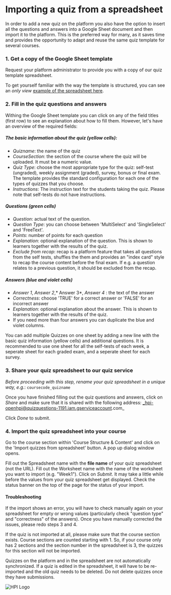 #  Importing a quiz from a spreadsheet
In order to add a new quiz on the platform you also have the option to insert all the questions and answers into a Google Sheet document and then import it to the platform. This is the preferred way for many, as it saves time and provides the opportunity to adapt and reuse the same quiz template for several courses.

### 1. Get a copy of the Google Sheet template
Request your platform administrator to provide you with a copy of our quiz template spreadsheet.

To get yourself familiar with the way the template is structured, you can see an *only view* [example of the spreadsheet here](https://docs.google.com/spreadsheets/d/1oVpcdnl1vr-9hr8zuyyTtZXF7ZIb-wGVgOtSKleebJ8/edit?usp=sharing).

### 2. Fill in the quiz questions and answers

Withing the Google Sheet template you can click on any of the field titles (first row) to see an explanation about how to fill them. However, let's have an overview of the required fields:

##### The basic information about the quiz (yellow cells):

- *Quizname*: the name of the quiz
- *CourseSection*: the section of the course where the quiz will be uploaded. It must be a numeric value.
- *Quiz Type*: choose the most appropriate type for the quiz: self-test (ungraded), weekly assignment (graded), survey, bonus or final exam. The template provides the standard configuration for each one of the types of quizzes that you choose.
- *Instructions*: The instruction text for the students taking the quiz. Please note that self-tests do not have instructions.

##### Questions (green cells)

- *Question*: actual text of the question.
- *Question Type*: you can choose between 'MultiSelect' and 'SingleSelect' and 'FreeText'.
- *Points*: number of points for each question
- *Explanation*: optional explanation of the question. This is shown to learners together with the results of the quiz.
- *Exclude from recap*: recap is a platform feature that takes all questions from the self tests, shuffles the them and provides an "index card" style to recap the course content before the final exam. If e.g. a question relates to a previous question, it should be excluded from the recap.

##### Answers (blue and violet cells)

- *Answer 1*, *Answer 2*,* Answer 3*, *Answer 4* : the text of the answer
- *Correctness*: choose 'TRUE' for a correct answer or  'FALSE' for an incorrect answer
- *Explanation*: optional explanation about the answer. This is shown to learners together with the results of the quiz.
- If you need more than four answers you can duplicate the blue and violet columns.

You can add multiple Quizzes on one sheet by adding a new line with the basic quiz information (yellow cells) and additional questions. It is recommended to use one sheet for all the self-tests of each week, a seperate sheet for each graded exam, and a seperate sheet for each survey.

### 3. Share your quiz spreadsheet to our quiz service

_Before proceeding with this step, rename your quiz spreadsheet in a unique way, e.g._: `coursecode_quizname`

Once you have finished filling out the quiz questions and answers, click on *Share* and make sure that it is shared with the following address:
_hpi-openhpi@quizquestions-1191.iam.gserviceaccount.com_

Click *Done* to submit.


### 4. Import the quiz spreadsheet into your course

Go to the course section within 'Course Structure & Content' and click on the 'Import quizzes from spreadsheet' button. A pop up dialog window opens.

Fill out the Spreadsheet name with the **file name** of your quiz spreadsheet (not the URL).
Fill out the Worksheet name with the name of the worksheet you want to import (e.g. "Week1").
Click on *Submit*.
It may take a little while before the values from your quiz spreadsheet get displayed.
Check the status banner on the top of the page for the status of your import.


#### Troubleshooting
If the import shows an error, you will have to check manually again on your spreadsheet for empty or wrong values (particularly check "question type" and "correctness" of the answers). Once you have manually corrected the issues, please redo steps 3 and 4.

If the quiz is not imported at all, please make sure that the course section exists. Course sections are counted starting with 1. So, if your course only has 2 sections and the section number in the spreadsheet is 3, the quizzes for this section will not be imported.

Quizzes on the platform and in the spreadsheet are not automatically synchronized. If a quiz is edited in the spreadsheet, it will have to be re-imported and the old quiz needs to be deleted. Do not delete quizzes once they have submissions.

![HPI Logo](../../../img/HPI_Logo.png)
